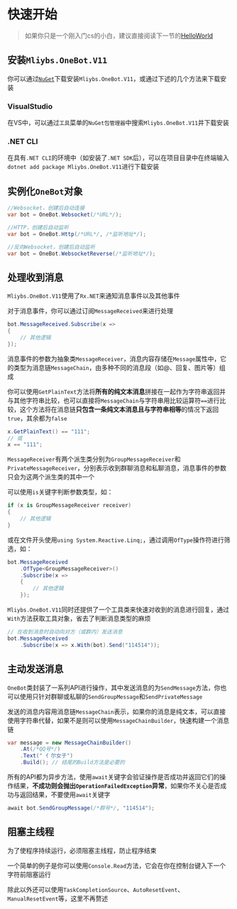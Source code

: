 # 快速开始

> 如果你只是一个刚入门cs的小白，建议直接阅读下一节的[HelloWorld](./helloworld)

## 安装`Mliybs.OneBot.V11`

你可以通过[`NuGet`](https://www.nuget.org/packages/Mliybs.OneBot.V11)下载安装`Mliybs.OneBot.V11`，或通过下述的几个方法来下载安装

### VisualStudio

在VS中，可以通过`工具`菜单的`NuGet包管理器`中搜索`Mliybs.OneBot.V11`并下载安装

### .NET CLI

在具有`.NET CLI`的环境中（如安装了`.NET SDK`后），可以在项目目录中在终端输入`dotnet add package Mliybs.OneBot.V11`进行下载安装

## 实例化`OneBot`对象

```cs
//Websocket，创建后自动连接
var bot = OneBot.Websocket(/*URL*/);

//HTTP，创建后自动监听
var bot = OneBot.Http(/*URL*/, /*监听地址*/);

//反向Websocket，创建后自动监听
var bot = OneBot.WebsocketReverse(/*监听地址*/);
```

## 处理收到消息

`Mliybs.OneBot.V11`使用了`Rx.NET`来通知消息事件以及其他事件

对于消息事件，你可以通过订阅`MessageReceived`来进行处理

```cs
bot.MessageReceived.Subscribe(x =>
{
    // 其他逻辑
});
```

消息事件的参数为抽象类`MessageReceiver`，消息内容存储在`Message`属性中，它的类型为消息链`MessageChain`，由多种不同的消息段（如@、回复、图片等）组成

你可以使用`GetPlainText`方法将**所有的纯文本消息**拼接在一起作为字符串返回并与其他字符串比较，也可以直接将`MessageChain`与字符串用比较运算符`==`进行比较，这个方法将在消息链**只包含一条纯文本消息且与字符串相等**的情况下返回`true`，其余都为`false`

```cs
x.GetPlainText() == "111";
// 或
x == "111";
```

`MessageReceiver`有两个派生类分别为`GroupMessageReceiver`和`PrivateMessageReceiver`，分别表示收到群聊消息和私聊消息，消息事件的参数只会为这两个派生类的其中一个

可以使用`is`关键字判断参数类型，如：

```cs
if (x is GroupMessageReceiver receiver)
{
    // 其他逻辑
}
```

或在文件开头使用`using System.Reactive.Linq;`，通过调用`OfType`操作符进行筛选，如：

```cs
bot.MessageReceived
    .OfType<GroupMessageReceiver>()
    .Subscribe(x =>
    {
        // 其他逻辑
    });
```

`Mliybs.OneBot.V11`同时还提供了一个工具类来快速对收到的消息进行回复，通过`With`方法获取工具对象，省去了判断消息类型的麻烦

```cs
// 在收到消息时自动向对方（或群内）发送消息
bot.MessageReceived
    .Subscribe(x => x.With(bot).Send("114514"));
```

## 主动发送消息

`OneBot`类封装了一系列API进行操作，其中发送消息的为`SendMessage`方法，你也可以使用只针对群聊或私聊的`SendGroupMessage`和`SendPrivateMessage`

发送的消息内容用消息链`MessageChain`表示，如果你的消息是纯文本，可以直接使用字符串代替，如果不是则可以使用`MessageChainBuilder`，快速构建一个消息链

```cs
var message = new MessageChainBuilder()
    .At(/*QQ号*/)
    .Text(" 亻尔女子")
    .Build(); // 结尾的Build方法是必要的
```

所有的API都为异步方法，使用`await`关键字会验证操作是否成功并返回它们的操作结果，**不成功则会抛出`OperationFailedException`异常**，如果你不关心是否成功与返回结果，不要使用`await`关键字

```cs
await bot.SendGroupMessage(/*群号*/, "114514");
```

## 阻塞主线程

为了使程序持续运行，必须阻塞主线程，防止程序结束

一个简单的例子是你可以使用`Console.Read`方法，它会在你在控制台键入下一个字符前阻塞运行

除此以外还可以使用`TaskCompletionSource`、`AutoResetEvent`、`ManualResetEvent`等，这里不再赘述